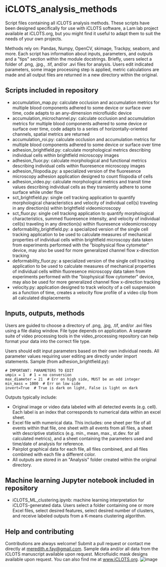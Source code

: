 # iCLOTS_analysis_methods
Script files containing all iCLOTS analysis methods.
These scripts have been designed specifically for use with iCLOTS software, a Lam lab project available at iCLOTS.org, but you might find it useful to adapt them to suit the needs of your own projects.

Methods rely on: Pandas, Numpy, OpenCV, skimage, Trackpy, seaborn, and more.
Each script has information about inputs, parameters, and outputs and a "tips" section within the module docstrings. Briefly, users select a folder of .png, .jpg., .tif, and/or .avi files for analysis. Users edit indicated parameters, some image processing step is applied, metric calculations are made and all output files are returned in a new directory within the original.

## Scripts included in repository
- accumulation_map.py: calculate occlusion and accumulation metrics for multiple blood components adhered to some device or surface over time, code adapts to an any-dimension microfluidic device
- accumulation_microchannel.py: calculate occlusion and accumulation metrics for multiple blood components adhered to some device or surface over time, code adapts to a series of horizontally-oriented channels, spatial metrics are returned
- accumulation_roi.py: calculate occlusion and accumulation metrics for multiple blood components adhered to some device or surface over time
- adhesion_brightfield.py: calculate morphological metrics describing individual cells within brightfield microscopy images
- adhesion_fluor.py: calculate morphological and functional metrics describing individual cells within fluoresence microscopy images
- adhesion_filopodia.py: a specialized version of the fluoresence microscopy adhesion application designed to count filopodia of cells
- adhesion_video.py: calculate morphological metrics and transit time values describing individual cells as they transiently adhere to some surface while under flow
- sct_brightfield.py: single cell tracking application to quantify morphological characteristics and velocity of individual cell(s) traveling in any direction(s) within brightfield videomicroscopy
- sct_fluor.py: single cell tracking application to quantify morphological characteristics, summed fluoresence intensity, and velocity of individual cell(s) traveling in any direction(s) within fluoresence videomicroscopy
- deformability_brightfield.py: a specialized version of the single cell tracking application to be used to calculate measures of mechanical properties of individual cells within brightfield microscopy data taken from experiments performed with the "biophysical flow cytometer" device, may also be used for more generalized channel flow x-direction tracking
- deformability_fluor.py: a specialized version of the single cell tracking application to be used to calculate measures of mechanical properties of individual cells within fluoresence microscopy data taken from experiments performed with the "biophysical flow cytometer" device, may also be used for more generalized channel flow x-direction tracking
- velocity.py: application designed to track velocity of a cell suspension as a function of time, creates a velocity flow profile of a video clip from all calculated displacements

## Inputs, outputs, methods
Users are guided to choose a directory of .png, .jpg, .tif, and/or .avi files using a file dialog window. File type depends on application. A separate suite of video processing tools in the video_processing repository can help format your data into the correct file type.

Users should edit input parameters based on their own individual needs. All parameter values requiring user editing are directly under import statements. Sample (from adhesion_brightfield.py):

```
# IMPORTANT: PARAMETERS TO EDIT
umpix = 1  # 1 = no conversion
max_diameter = 21  # Err on high side, MUST be an odd integer
min_mass = 1000  # Err on low side
invert=True  # True is dark on light, False is light on dark

```

Outputs typically include:
- Original image or video data labeled with all detected events (e.g. cell). Each label is an index that corresponds to numerical data within an excel sheet.
- Excel file with numerical data. This includes: one sheet per file of all events within that file, one sheet with all events from all files, a sheet with descriptive statistics (e.g. min., mean, max., st.dev. for all calculated metrics), and a sheet containing the parameters used and time/date of analysis for reference.
- Pairplot graphical data for each file, all files combined, and all files combined with each file a different color.
- All outputs are stored in an "Analysis" folder created within the original directory.

## Machine learning Jupyter notebook included in repository
- iCLOTS_ML_clustering.ipynb: machine learning interpretation for iCLOTS-generated data. Users select a folder containing one or more Excel files, select desired features, select desired number of clusters, and receive labeled outputs from a K-means clustering algorithm.

## Help and contributing
Contributions are always welcome! Submit a pull request or contact me directly at meredith.e.fay@gmail.com. Sample data and/or all data from the iCLOTS manuscript available upon request. Microfluidic mask designs available upon request. You can also find me at www.iCLOTS.org.
![image](https://github.com/LamLabEmory/iCLOTS_analysis_methods/assets/95768369/ce7e4daf-6e86-432e-ab3a-2a34e0752f03)
